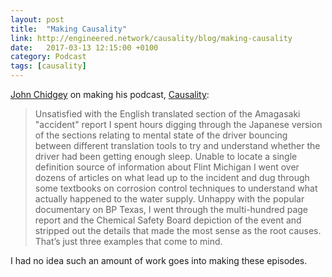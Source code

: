 ```yaml
---
layout: post
title:  "Making Causality"
link: http://engineered.network/causality/blog/making-causality
date:   2017-03-13 12:15:00 +0100
category: Podcast
tags: [causality]
---
```


[John Chidgey][jctwit] on making his podcast, [Causality][cause]:

>Unsatisfied with the English translated section of the Amagasaki "accident" report I spent hours digging through the Japanese version of the sections relating to mental state of the driver bouncing between different translation tools to try and understand whether the driver had been getting enough sleep. Unable to locate a single definition source of information about Flint Michigan I went over dozens of articles on what lead up to the incident and dug through some textbooks on corrosion control techniques to understand what actually happened to the water supply. Unhappy with the popular documentary on BP Texas, I went through the multi-hundred page report and the Chemical Safety Board depiction of the event and stripped out the details that made the most sense as the root causes. That’s just three examples that come to mind.

I had no idea such an amount of work goes into making these episodes. 

[jctwit]:https://twitter.com/johnchidgey
[cause]:http://engineered.network/causality
